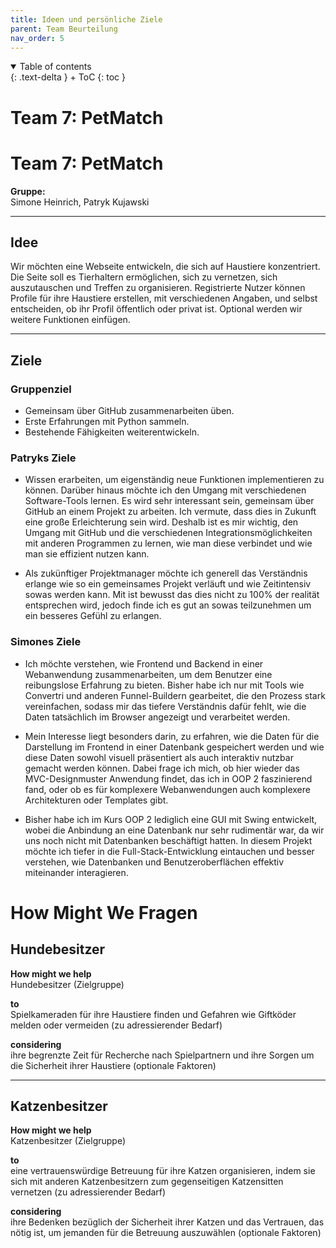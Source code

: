 ```yaml
---
title: Ideen und persönliche Ziele
parent: Team Beurteilung
nav_order: 5
---
```


<details open markdown="block">
{: .text-delta }
<summary>Table of contents</summary>
+ ToC
{: toc }
</details>

# Team 7: PetMatch

# Team 7: PetMatch

**Gruppe:**  
Simone Heinrich, Patryk Kujawski  

---

## Idee
Wir möchten eine Webseite entwickeln, die sich auf Haustiere konzentriert. Die Seite soll es Tierhaltern ermöglichen, sich zu vernetzen, sich auszutauschen und Treffen zu organisieren. Registrierte Nutzer können Profile für ihre Haustiere erstellen, mit verschiedenen Angaben, und selbst entscheiden, ob ihr Profil öffentlich oder privat ist. Optional werden wir weitere Funktionen einfügen.

---

## Ziele

### Gruppenziel
- Gemeinsam über GitHub zusammenarbeiten üben.
- Erste Erfahrungen mit Python sammeln.
- Bestehende Fähigkeiten weiterentwickeln.

### Patryks Ziele
- Wissen erarbeiten, um eigenständig neue Funktionen implementieren zu können. Darüber hinaus möchte ich den Umgang mit verschiedenen Software-Tools lernen. Es wird sehr interessant sein, gemeinsam über GitHub an einem Projekt zu arbeiten. Ich vermute, dass dies in Zukunft eine große Erleichterung sein wird. Deshalb ist es mir wichtig, den Umgang mit GitHub und die verschiedenen Integrationsmöglichkeiten mit anderen Programmen zu lernen, wie man diese verbindet und wie man sie effizient nutzen kann.

- Als zukünftiger Projektmanager möchte ich generell das Verständnis erlange wie so ein gemeinsames Projekt verläuft und wie Zeitintensiv sowas werden kann. Mit ist bewusst das dies nicht zu 100% der realität entsprechen wird, jedoch finde ich es gut an sowas teilzunehmen um ein besseres Gefühl zu erlangen. 

### Simones Ziele
- Ich möchte verstehen, wie Frontend und Backend in einer Webanwendung zusammenarbeiten, um dem Benutzer eine reibungslose Erfahrung zu bieten. Bisher habe ich nur mit Tools wie Convertri und anderen Funnel-Buildern gearbeitet, die den Prozess stark vereinfachen, sodass mir das tiefere Verständnis dafür fehlt, wie die Daten tatsächlich im Browser angezeigt und verarbeitet werden.

- Mein Interesse liegt besonders darin, zu erfahren, wie die Daten für die Darstellung im Frontend in einer Datenbank gespeichert werden und wie diese Daten sowohl visuell präsentiert als auch interaktiv nutzbar gemacht werden können. Dabei frage ich mich, ob hier wieder das MVC-Designmuster Anwendung findet, das ich in OOP 2 faszinierend fand, oder ob es für komplexere Webanwendungen auch komplexere Architekturen oder Templates gibt.

- Bisher habe ich im Kurs OOP 2 lediglich eine GUI mit Swing entwickelt, wobei die Anbindung an eine Datenbank nur sehr rudimentär war, da wir uns noch nicht mit Datenbanken beschäftigt hatten. In diesem Projekt möchte ich tiefer in die Full-Stack-Entwicklung eintauchen und besser verstehen, wie Datenbanken und Benutzeroberflächen effektiv miteinander interagieren.

# How Might We Fragen

## Hundebesitzer

**How might we help**  
Hundebesitzer (Zielgruppe)  

**to**  
Spielkameraden für ihre Haustiere finden und Gefahren wie Giftköder melden oder vermeiden (zu adressierender Bedarf)  

**considering**  
ihre begrenzte Zeit für Recherche nach Spielpartnern und ihre Sorgen um die Sicherheit ihrer Haustiere (optionale Faktoren)  

---

## Katzenbesitzer

**How might we help**  
Katzenbesitzer (Zielgruppe)  

**to**  
eine vertrauenswürdige Betreuung für ihre Katzen organisieren, indem sie sich mit anderen Katzenbesitzern zum gegenseitigen Katzensitten vernetzen (zu adressierender Bedarf)  

**considering**  
ihre Bedenken bezüglich der Sicherheit ihrer Katzen und das Vertrauen, das nötig ist, um jemanden für die Betreuung auszuwählen (optionale Faktoren)  